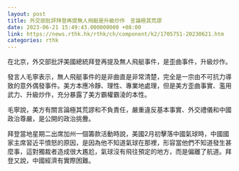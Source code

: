 ```yaml
---
layout: post
title: 外交部批評拜登再提無人飛艇是升級炒作　言論極其荒謬
date: 2023-06-21 15:49:43.000000000 +08:00
link: https://news.rthk.hk/rthk/ch/component/k2/1705751-20230621.htm
categories: rthk
---
```


在北京，外交部批評美國總統拜登再提及無人飛艇事件，是歪曲事件，升級炒作。

發言人毛寧表示，無人飛艇事件的是非曲直是非常清楚，完全是一宗由不可抗力導致的意外偶發事件。美方本應冷靜、理性、專業地處理，但是美方歪曲事實、濫用武力、升級炒作，充分暴露了美方霸權霸淩的本性。

毛寧說，美方有關言論極其荒謬和不負責任，嚴重違反基本事實、外交禮儀和中國政治尊嚴，是公開的政治挑釁。

拜登當地星期二出席加州一個籌款活動時說，美國2月初擊落中國氣球時，中國國家主席習近平憤怒的原因，是因為他不知道氣球在那裡，形容當他們不知道發生甚麼事，這對獨裁者造成很大尷尬，氣球沒有飛往預定的地方，而是偏離了航道。拜登又說，中國經濟有實際困難。
